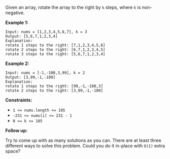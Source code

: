 Given an array, rotate the array to the right by `k` steps, where `k` is non-negative.



**Example 1:**

    Input: nums = [1,2,3,4,5,6,7], k = 3
    Output: [5,6,7,1,2,3,4]
    Explanation:
    rotate 1 steps to the right: [7,1,2,3,4,5,6]
    rotate 2 steps to the right: [6,7,1,2,3,4,5]
    rotate 3 steps to the right: [5,6,7,1,2,3,4]
**Example 2:**

    Input: nums = [-1,-100,3,99], k = 2
    Output: [3,99,-1,-100]
    Explanation:
    rotate 1 steps to the right: [99,-1,-100,3]
    rotate 2 steps to the right: [3,99,-1,-100]


**Constraints:**

* `1 <= nums.length <= 105`
* `-231 <= nums[i] <= 231 - 1`
* `0 <= k <= 105`


**Follow up:**

Try to come up with as many solutions as you can. There are at least three different ways to solve this problem.
Could you do it in-place with `O(1)` extra space?